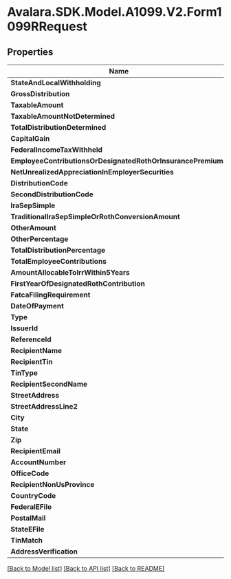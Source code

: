 # Avalara.SDK.Model.A1099.V2.Form1099RRequest

## Properties

Name | Type | Description | Notes
------------ | ------------- | ------------- | -------------
**StateAndLocalWithholding** | [**StateAndLocalWithholdingRequest**](StateAndLocalWithholdingRequest.md) |  | [optional] 
**GrossDistribution** | **double** |  | [optional] 
**TaxableAmount** | **double** |  | [optional] 
**TaxableAmountNotDetermined** | **bool** |  | [optional] 
**TotalDistributionDetermined** | **bool** |  | [optional] 
**CapitalGain** | **double** |  | [optional] 
**FederalIncomeTaxWithheld** | **double** |  | [optional] 
**EmployeeContributionsOrDesignatedRothOrInsurancePremiums** | **double** |  | [optional] 
**NetUnrealizedAppreciationInEmployerSecurities** | **double** |  | [optional] 
**DistributionCode** | **string** |  | [optional] 
**SecondDistributionCode** | **string** |  | [optional] 
**IraSepSimple** | **bool** |  | [optional] 
**TraditionalIraSepSimpleOrRothConversionAmount** | **double** |  | [optional] 
**OtherAmount** | **double** |  | [optional] 
**OtherPercentage** | **string** |  | [optional] 
**TotalDistributionPercentage** | **string** |  | [optional] 
**TotalEmployeeContributions** | **double** |  | [optional] 
**AmountAllocableToIrrWithin5Years** | **double** |  | [optional] 
**FirstYearOfDesignatedRothContribution** | **string** |  | [optional] 
**FatcaFilingRequirement** | **bool** |  | [optional] 
**DateOfPayment** | **DateTime** |  | [optional] 
**Type** | **string** |  | [optional] 
**IssuerId** | **string** |  | [optional] 
**ReferenceId** | **string** |  | [optional] 
**RecipientName** | **string** |  | [optional] 
**RecipientTin** | **string** |  | [optional] 
**TinType** | **string** |  | [optional] 
**RecipientSecondName** | **string** |  | [optional] 
**StreetAddress** | **string** |  | [optional] 
**StreetAddressLine2** | **string** |  | [optional] 
**City** | **string** |  | [optional] 
**State** | **string** |  | [optional] 
**Zip** | **string** |  | [optional] 
**RecipientEmail** | **string** |  | [optional] 
**AccountNumber** | **string** |  | [optional] 
**OfficeCode** | **string** |  | [optional] 
**RecipientNonUsProvince** | **string** |  | [optional] 
**CountryCode** | **string** |  | [optional] 
**FederalEFile** | **bool** |  | [optional] 
**PostalMail** | **bool** |  | [optional] 
**StateEFile** | **bool** |  | [optional] 
**TinMatch** | **bool** |  | [optional] 
**AddressVerification** | **bool** |  | [optional] 

[[Back to Model list]](../../../README.md#documentation-for-models) [[Back to API list]](../../../README.md#documentation-for-api-endpoints) [[Back to README]](../../../README.md)

